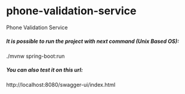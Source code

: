 # phone-validation-service
Phone Validation Service

##### It is possible to run the project with next command (Unix Based OS):
./mvnw spring-boot:run

##### You can also test it on this url:
http://localhost:8080/swagger-ui/index.html
 



